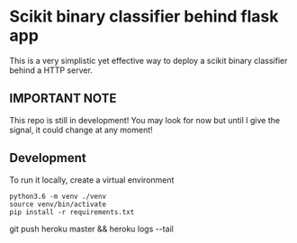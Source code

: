 # Scikit binary classifier behind flask app

This is a very simplistic yet effective way to deploy a scikit binary
classifier behind a HTTP server.

## IMPORTANT NOTE

This repo is still in development! You may look for now but until I give the signal, it could change at any moment!

## Development

To run it locally, create a virtual environment

```
python3.6 -m venv ./venv
source venv/bin/activate
pip install -r requirements.txt
```



git push heroku master && heroku logs --tail
